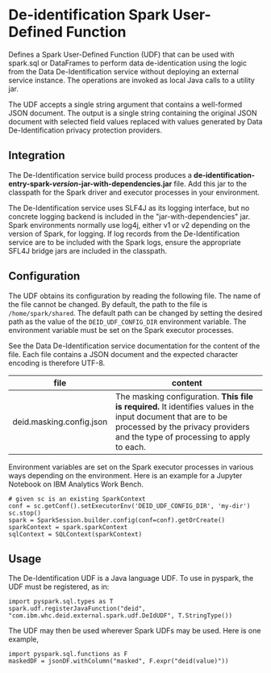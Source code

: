 # De-identification Spark User-Defined Function

Defines a Spark User-Defined Function (UDF) that can be used with spark.sql or DataFrames to perform data de-identication using the logic from the Data De-Identification service without deploying an external service instance.  The operations are invoked as local Java calls to a utility jar.    

The UDF accepts a single string argument that contains a well-formed JSON document.  The output is a single string containing the original JSON document with selected field values replaced with values generated by Data De-Identification privacy protection providers.


## Integration

The De-Identification service build process produces a **de-identification-entry-spark-*version*-jar-with-dependencies.jar** file. Add this jar to the classpath for the Spark driver and executor processes in your environment.
  
The De-Identification service uses SLF4J as its logging interface, but no concrete logging backend is included in the "jar-with-dependencies" jar.  Spark environments normally use log4j, either v1 or v2 depending on the version of Spark, for logging.  If log records from the De-Identification service are to be included with the Spark logs, ensure the appropriate SFL4J bridge jars are included in the classpath.

## Configuration

The UDF obtains its configuration by reading the following file.  The name of the file cannot be changed.  By default, the path to the file is `/home/spark/shared`.  The default path can be changed by setting the desired path as the value of the `DEID_UDF_CONFIG_DIR` environment variable.  The environment variable must be set on the Spark executor processes.  

See the Data De-Identification service documentation for the content of the file.  Each file contains a JSON document and the expected character encoding is therefore UTF-8.

| file                         | content                                                                                        |
|------------------------------|------------------------------------------------------------------------------------------------|
| deid.masking.config.json     | The masking configuration.  **This file is required.**  It identifies values in the input document that are to be processed by the privacy providers and the type of processing to apply to each.  |
  

Environment variables are set on the Spark executor processes in various ways depending on the environment. Here is an example for a Jupyter Notebook on IBM Analytics Work Bench.

```
# given sc is an existing SparkContext
conf = sc.getConf().setExecutorEnv('DEID_UDF_CONFIG_DIR', 'my-dir')
sc.stop()
spark = SparkSession.builder.config(conf=conf).getOrCreate()
sparkContext = spark.sparkContext
sqlContext = SQLContext(sparkContext)
```

## Usage 

The De-Identification UDF is a Java language UDF.  To use in pyspark, the UDF must be registered, as in:

```
import pyspark.sql.types as T
spark.udf.registerJavaFunction("deid", "com.ibm.whc.deid.external.spark.udf.DeIdUDF", T.StringType())
```

The UDF may then be used wherever Spark UDFs may be used.  Here is one example, 

```
import pyspark.sql.functions as F
maskedDF = jsonDF.withColumn("masked", F.expr("deid(value)"))
```
